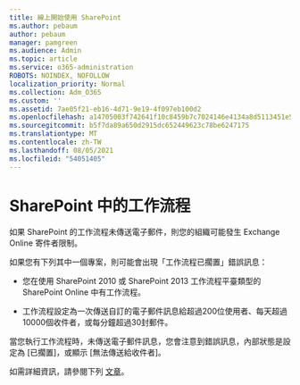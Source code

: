 ```yaml
---
title: 線上開始使用 SharePoint
ms.author: pebaum
author: pebaum
manager: pamgreen
ms.audience: Admin
ms.topic: article
ms.service: o365-administration
ROBOTS: NOINDEX, NOFOLLOW
localization_priority: Normal
ms.collection: Adm_O365
ms.custom: ''
ms.assetid: 7ae05f21-eb16-4d71-9e19-4f097eb100d2
ms.openlocfilehash: a14705003f742641f10c8459b7c7024146e4134a8d5113451e5732cef7326484
ms.sourcegitcommit: b5f7da89a650d2915dc652449623c78be6247175
ms.translationtype: MT
ms.contentlocale: zh-TW
ms.lasthandoff: 08/05/2021
ms.locfileid: "54051405"
---
```

# <a name="workflows-in-sharepoint"></a>SharePoint 中的工作流程

如果 SharePoint 的工作流程未傳送電子郵件，則您的組織可能發生 Exchange Online 寄件者限制。

如果您有下列其中一個專案，則可能會出現「工作流程已擱置」錯誤訊息：

- 您在使用 SharePoint 2010 或 SharePoint 2013 工作流程平臺類型的 SharePoint Online 中有工作流程。

- 工作流程設定為一次傳送自訂的電子郵件訊息給超過200位使用者、每天超過10000個收件者，或每分鐘超過30封郵件。

當您執行工作流程時，未傳送電子郵件訊息，您會注意到錯誤訊息，內部狀態是設定為 [已擱置]，或顯示 [無法傳送給收件者]。

如需詳細資訊，請參閱下列 [文章](https://docs.microsoft.com/sharepoint/support/workflows/configured-workflow-fails-running)。

